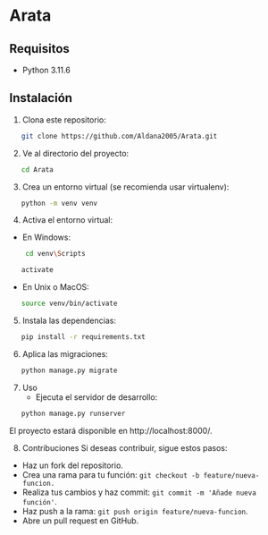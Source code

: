 # Arata

## Requisitos

- Python 3.11.6

## Instalación

1. Clona este repositorio:

```bash
   git clone https://github.com/Aldana2005/Arata.git
```

2. Ve al directorio del proyecto:

```bash
   cd Arata
```

3. Crea un entorno virtual (se recomienda usar virtualenv):

  ```bash
     python -m venv venv
```
  
4. Activa el entorno virtual:

  - En Windows:

   ```bash
       cd venv\Scripts
   ```
   ```bash
      activate
   ```
    
  - En Unix o MacOS:

```bash
   source venv/bin/activate
```

5. Instala las dependencias:

```bash
   pip install -r requirements.txt
```

6. Aplica las migraciones:

```bash
   python manage.py migrate
```

7. Uso
    - Ejecuta el servidor de desarrollo:

```bash
   python manage.py runserver
```
El proyecto estará disponible en http://localhost:8000/.

8. Contribuciones
  Si deseas contribuir, sigue estos pasos:

- Haz un fork del repositorio.
- Crea una rama para tu función: `git checkout -b feature/nueva-funcion.`
- Realiza tus cambios y haz commit: `git commit -m 'Añade nueva función'`.
- Haz push a la rama: `git push origin feature/nueva-funcion`.
- Abre un pull request en GitHub.

